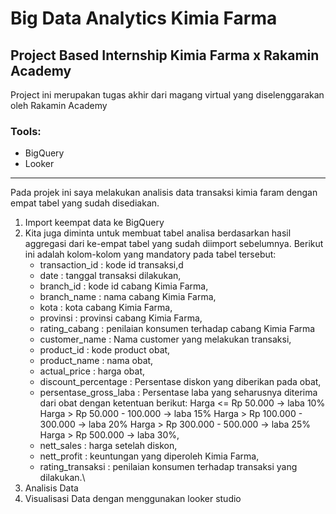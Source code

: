 # Big Data Analytics Kimia Farma 
## Project Based Internship Kimia Farma x Rakamin Academy
Project ini merupakan tugas akhir dari magang virtual yang diselenggarakan oleh Rakamin Academy
### Tools:
- BigQuery
- Looker
------
Pada projek ini saya melakukan analisis data transaksi kimia faram dengan empat tabel yang sudah disediakan. 
1. Import keempat data ke BigQuery
2. Kita juga diminta untuk membuat tabel analisa berdasarkan hasil aggregasi dari ke-empat tabel yang sudah diimport sebelumnya. Berikut ini adalah kolom-kolom yang
   mandatory pada tabel tersebut:
   - transaction_id : kode id transaksi,d
   - date : tanggal transaksi dilakukan,
   - branch_id : kode id cabang Kimia Farma,
   - branch_name : nama cabang Kimia Farma,
   - kota : kota cabang Kimia Farma,
   - provinsi : provinsi cabang Kimia Farma,
   - rating_cabang : penilaian konsumen terhadap cabang Kimia Farma
   - customer_name : Nama customer yang melakukan transaksi,
   - product_id : kode product obat,
   - product_name : nama obat,
   - actual_price : harga obat,
   - discount_percentage : Persentase diskon yang diberikan pada obat,
   - persentase_gross_laba : Persentase laba yang seharusnya
     diterima dari obat dengan ketentuan berikut:
     Harga <= Rp 50.000 -> laba 10%
     Harga > Rp 50.000 - 100.000 -> laba 15%
     Harga > Rp 100.000 - 300.000 -> laba 20%
     Harga > Rp 300.000 - 500.000 -> laba 25%
     Harga > Rp 500.000 -> laba 30%,
   - nett_sales : harga setelah diskon,
   - nett_profit : keuntungan yang diperoleh Kimia Farma,
   - rating_transaksi : penilaian konsumen terhadap transaksi yang dilakukan.\
3. Analisis Data
4. Visualisasi Data dengan menggunakan looker studio

